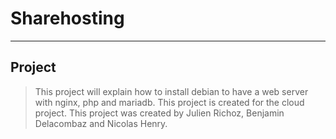 # Sharehosting
---
## Project

> This project will explain how to install debian to have a web server with nginx, php and mariadb.
> This project is created for the cloud project.
> This project was created by Julien Richoz, Benjamin Delacombaz and Nicolas Henry.
